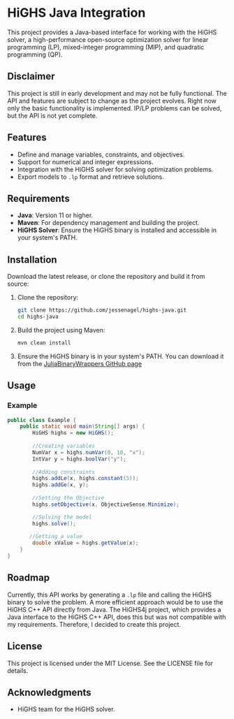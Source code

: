 # HiGHS Java Integration

This project provides a Java-based interface for working with the HiGHS solver, a high-performance open-source optimization solver for linear programming (LP), mixed-integer programming (MIP), and quadratic programming (QP).


## Disclaimer
This project is still in early development and may not be fully functional. The API and features are subject to change as the project evolves. 
Right now only the basic functionality is implemented. IP/LP problems can be solved, but the API is not yet complete.
## Features

- Define and manage variables, constraints, and objectives.
- Support for numerical and integer expressions.
- Integration with the HiGHS solver for solving optimization problems.
- Export models to `.lp` format and retrieve solutions.

## Requirements

- **Java**: Version 11 or higher.
- **Maven**: For dependency management and building the project.
- **HiGHS Solver**: Ensure the HiGHS binary is installed and accessible in your system's PATH.

## Installation
Download the latest release, or clone the repository and build it from source:
1. Clone the repository:
   ```bash
   git clone https://github.com/jessenagel/highs-java.git
   cd highs-java
2. Build the project using Maven:
   ```bash
   mvn clean install
   ```
3. Ensure the HiGHS binary is in your system's PATH. You can download it from the [
   JuliaBinaryWrappers GitHub page](https://github.com/JuliaBinaryWrappers/HiGHSstatic_jll.jl/releases)

## Usage
### Example
```java
public class Example {
    public static void main(String[] args) {
        HiGHS highs = new HiGHS();
        
        //Creating variables
        NumVar x = highs.numVar(0, 10, "x");
        IntVar y = highs.boolVar("y");
        
        //Adding constraints
        highs.addLe(x, highs.constant(5));
        highs.addGe(x, y);
        
        //Setting the Objective
        highs.setObjective(x, ObjectiveSense.Minimize);

        //Solving the model
        highs.solve();
        
       //Getting a value
        double xValue = highs.getValue(x);
    }
}
```


## Roadmap
Currently, this API works by generating a `.lp` file and calling the HiGHS binary to solve the problem.
A more efficient approach would be to use the HiGHS C++ API directly from Java.
The HiGHS4j project, which provides a Java interface to the HiGHS C++ API, does this but was not compatible with my requirements.
Therefore, I decided to create this project.
## License
This project is licensed under the MIT License. See the LICENSE file for details.

## Acknowledgments
* HiGHS team for the HiGHS solver.
